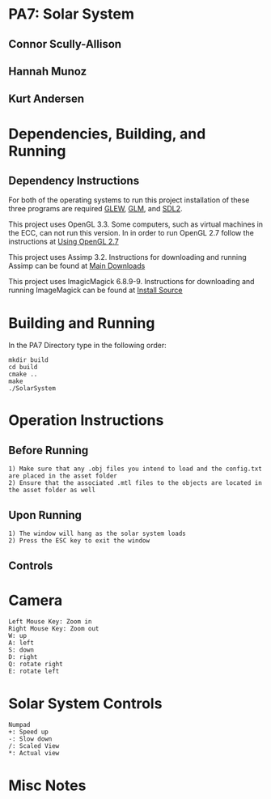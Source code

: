 # PA7: Solar System

## Connor Scully-Allison
## Hannah Munoz
## Kurt Andersen

# Dependencies, Building, and Running

## Dependency Instructions
For both of the operating systems to run this project installation of these three programs are required [GLEW](http://glew.sourceforge.net/), [GLM](http://glm.g-truc.net/0.9.7/index.html), and [SDL2](https://wiki.libsdl.org/Tutorials).

This project uses OpenGL 3.3. Some computers, such as virtual machines in the ECC, can not run this version. In in order to run OpenGL 2.7 follow the instructions at [Using OpenGL 2.7](https://github.com/HPC-Vis/computer-graphics/wiki/Using-OpenGL-2.7)

This project uses Assimp 3.2. Instructions for downloading and running Assimp can be found at [Main Downloads](http://www.assimp.org/main_downloads.html) 

This project uses ImagicMagick 6.8.9-9. Instructions for downloading and running ImageMagick can be found at [Install Source](http://www.imagemagick.org/script/install-source.php)

# Building and Running

In the PA7 Directory type in the following order:

```
mkdir build
cd build
cmake ..
make
./SolarSystem
```

# Operation Instructions

## Before Running

```
1) Make sure that any .obj files you intend to load and the config.txt are placed in the asset folder
2) Ensure that the associated .mtl files to the objects are located in the asset folder as well
```

## Upon Running

```
1) The window will hang as the solar system loads
2) Press the ESC key to exit the window
```

## Controls

# Camera
```
Left Mouse Key: Zoom in
Right Mouse Key: Zoom out
W: up
A: left
S: down
D: right
Q: rotate right
E: rotate left
```

# Solar System Controls

```
Numpad
+: Speed up 
-: Slow down
/: Scaled View
*: Actual view
```

# Misc Notes


